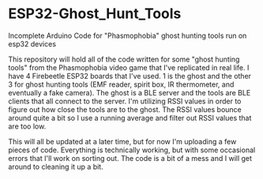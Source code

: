 # ESP32-Ghost_Hunt_Tools
Incomplete Arduino Code for "Phasmophobia" ghost hunting tools run on esp32 devices

This repository will hold all of the code written for some "ghost hunting tools" from the Phasmophobia video game that I've replicated in real life. I have 4 Firebeetle ESP32 boards that I've used. 1 is the ghost and the other 3 for ghost hunting tools (EMF reader, spirit box, IR thermometer, and eventually a fake camera). The ghost is a BLE server and the tools are BLE clients that all connect to the server. I'm utilizing RSSI values in order to figure out how close the tools are to the ghost. The RSSI values bounce around quite a bit so I use a running average and filter out RSSI values that are too low.

This will all be updated at a later time, but for now I'm uploading a few pieces of code. Everything is technically working, but with some occasional errors that I'll work on sorting out. The code is a bit of a mess and I will get around to cleaning it up a bit. 
